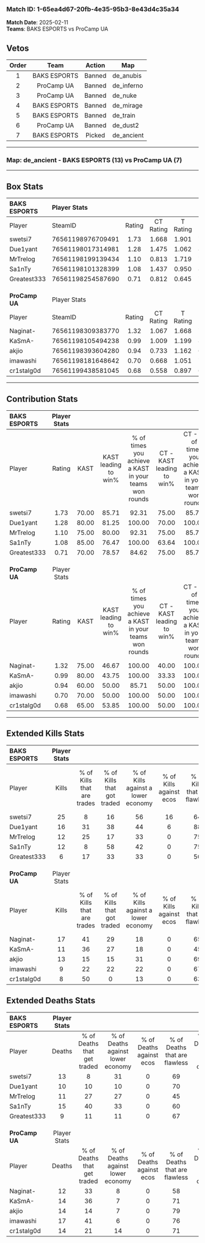 ### Match ID: 1-65ea4d67-20fb-4e35-95b3-8e43d4c35a34  
**Match Date**: 2025-02-11  
**Teams**: BAKS ESPORTS vs ProCamp UA  

## Vetos  

| Order | Team | Action | Map |
| :---: | :--: | :----: | --- |
| 1 | BAKS ESPORTS | Banned | de_anubis |
| 2 | ProCamp UA | Banned | de_inferno |
| 3 | ProCamp UA | Banned | de_nuke |
| 4 | BAKS ESPORTS | Banned | de_mirage |
| 5 | BAKS ESPORTS | Banned | de_train |
| 6 | ProCamp UA | Banned | de_dust2 |
| 7 | BAKS ESPORTS | Picked | de_ancient |

---  

### **Map**: de_ancient - BAKS ESPORTS (13) vs ProCamp UA (7)  
---  

## Box Stats  

| **BAKS ESPORTS** | Player Stats      |        |           |          |       |       |       |         |        |      |     |
| :- | :- | :-: | :-: | :-: | :-: | :-: | :-: | :-: | :-: | :-: | :-: |
| Player           | SteamID           | Rating | CT Rating | T Rating | KAST  |  ADR  | Kills | Assists | Deaths | K/D  | HS% |
| swetsi7          | 76561198976709491 |  1.73  |   1.668   |  1.901   | 70.00 | 128.4 |  25   |    3    |   13   | 1.92 | 52  |
| Due1yant         | 76561198017314981 |  1.28  |   1.475   |  1.062   | 80.00 | 62.7  |  16   |    2    |   10   | 1.60 | 62  |
| MrTrelog         | 76561198199139434 |  1.10  |   0.813   |  1.719   | 75.00 | 73.8  |  12   |    5    |   11   | 1.09 | 75  |
| Sa1nTy           | 76561198101328399 |  1.08  |   1.437   |  0.950   | 85.00 | 81.3  |  12   |    4    |   15   | 0.80 | 66  |
| Greatest333      | 76561198254587690 |  0.71  |   0.812   |  0.645   | 70.00 | 36.9  |   6   |    1    |   9    | 0.67 | 100 |
|                  |                   |        |           |          |       |       |       |         |        |      |     |
|                  |                   |        |           |          |       |       |       |         |        |      |     |
|                  |                   |        |           |          |       |       |       |         |        |      |     |
| **ProCamp UA**   | Player Stats      |        |           |          |       |       |       |         |        |      |     |
| Player           | SteamID           | Rating | CT Rating | T Rating | KAST  |  ADR  | Kills | Assists | Deaths | K/D  | HS% |
| Naginat-         | 76561198309383770 |  1.32  |   1.067   |  1.668   | 75.00 | 89.0  |  17   |    2    |   12   | 1.42 | 64  |
| KaSmA-           | 76561198105494238 |  0.99  |   1.009   |  1.199   | 80.00 | 69.4  |  11   |    4    |   14   | 0.79 | 45  |
| akjio            | 76561198393604280 |  0.94  |   0.733   |  1.162   | 60.00 | 73.1  |  13   |    3    |   14   | 0.93 | 61  |
| imawashi         | 76561198181648642 |  0.70  |   0.668   |  1.051   | 70.00 | 50.2  |   9   |    6    |   17   | 0.53 | 44  |
| cr1stalg0d       | 76561199438581045 |  0.68  |   0.558   |  0.897   | 65.00 | 45.4  |   8   |    5    |   14   | 0.57 | 50  |
---  

## Contribution Stats  

| **BAKS ESPORTS** | Player Stats |       |                      |                                                        |                           |                                                             |                          |                                                            |
| :- | :-: | :-: | :-: | :-: | :-: | :-: | :-: | :-: |
| Player           |    Rating    | KAST  | KAST leading to win% | % of times you achieve a KAST in your teams won rounds | CT - KAST leading to win% | CT - % of times you achieve a KAST in your teams won rounds | T - KAST leading to win% | T - % of times you achieve a KAST in your teams won rounds |
| swetsi7          |     1.73     | 70.00 |        85.71         |                         92.31                          |           75.00           |                            85.71                            |          100.00          |                           100.00                           |
| Due1yant         |     1.28     | 80.00 |        81.25         |                         100.00                         |           70.00           |                           100.00                            |          100.00          |                           100.00                           |
| MrTrelog         |     1.10     | 75.00 |        80.00         |                         92.31                          |           75.00           |                            85.71                            |          85.71           |                           100.00                           |
| Sa1nTy           |     1.08     | 85.00 |        76.47         |                         100.00                         |           63.64           |                           100.00                            |          100.00          |                           100.00                           |
| Greatest333      |     0.71     | 70.00 |        78.57         |                         84.62                          |           75.00           |                            85.71                            |          83.33           |                           83.33                            |
|                  |              |       |                      |                                                        |                           |                                                             |                          |                                                            |
|                  |              |       |                      |                                                        |                           |                                                             |                          |                                                            |
|                  |              |       |                      |                                                        |                           |                                                             |                          |                                                            |
| **ProCamp UA**   | Player Stats |       |                      |                                                        |                           |                                                             |                          |                                                            |
| Player           |    Rating    | KAST  | KAST leading to win% | % of times you achieve a KAST in your teams won rounds | CT - KAST leading to win% | CT - % of times you achieve a KAST in your teams won rounds | T - KAST leading to win% | T - % of times you achieve a KAST in your teams won rounds |
| Naginat-         |     1.32     | 75.00 |        46.67         |                         100.00                         |           40.00           |                           100.00                            |          50.00           |                           100.00                           |
| KaSmA-           |     0.99     | 80.00 |        43.75         |                         100.00                         |           33.33           |                           100.00                            |          50.00           |                           100.00                           |
| akjio            |     0.94     | 60.00 |        50.00         |                         85.71                          |           50.00           |                           100.00                            |          50.00           |                           80.00                            |
| imawashi         |     0.70     | 70.00 |        50.00         |                         100.00                         |           50.00           |                           100.00                            |          50.00           |                           100.00                           |
| cr1stalg0d       |     0.68     | 65.00 |        53.85         |                         100.00                         |           50.00           |                           100.00                            |          55.56           |                           100.00                           |
---  

## Extended Kills Stats  

| **BAKS ESPORTS** | Player Stats |                            |                            |                                    |                         |                              |                                 |                                       |                    |           |
| :- | :-: | :-: | :-: | :-: | :-: | :-: | :-: | :-: | :-: | :-: |
| Player           |    Kills     | % of Kills that are trades | % of Kills that got traded | % of Kills against a lower economy | % of Kills against ecos | % of Kills that are flawless | % of Kills that are close duels | % of Kills that are assisted by flash | Pistol Round Kills | AWP Kills |
| swetsi7          |      25      |             8              |             16             |                 56                 |           16            |              64              |                8                |                   4                   |         0          |     6     |
| Due1yant         |      16      |             31             |             38             |                 44                 |            6            |              88              |                0                |                   0                   |         1          |     0     |
| MrTrelog         |      12      |             25             |             17             |                 33                 |            0            |              75              |                8                |                   0                   |         5          |     0     |
| Sa1nTy           |      12      |             8              |             58             |                 42                 |            0            |              75              |                0                |                   0                   |         0          |     0     |
| Greatest333      |      6       |             17             |             33             |                 33                 |            0            |              50              |                0                |                  33                   |         1          |     0     |
|                  |              |                            |                            |                                    |                         |                              |                                 |                                       |                    |           |
|                  |              |                            |                            |                                    |                         |                              |                                 |                                       |                    |           |
|                  |              |                            |                            |                                    |                         |                              |                                 |                                       |                    |           |
| **ProCamp UA**   | Player Stats |                            |                            |                                    |                         |                              |                                 |                                       |                    |           |
| Player           |    Kills     | % of Kills that are trades | % of Kills that got traded | % of Kills against a lower economy | % of Kills against ecos | % of Kills that are flawless | % of Kills that are close duels | % of Kills that are assisted by flash | Pistol Round Kills | AWP Kills |
| Naginat-         |      17      |             41             |             29             |                 18                 |            0            |              65              |                0                |                   6                   |         2          |     0     |
| KaSmA-           |      11      |             36             |             27             |                 18                 |            0            |              45              |               18                |                   0                   |         3          |     4     |
| akjio            |      13      |             15             |             15             |                 31                 |            0            |              69              |                8                |                  15                   |         2          |     0     |
| imawashi         |      9       |             22             |             22             |                 22                 |            0            |              67              |               11                |                   0                   |         0          |     0     |
| cr1stalg0d       |      8       |             50             |             0              |                 13                 |            0            |              63              |                0                |                   0                   |         0          |     0     |
## Extended Deaths Stats  

| **BAKS ESPORTS** | Player Stats |                             |                                   |                          |                               |                            |                           |               |
| :- | :-: | :-: | :-: | :-: | :-: | :-: | :-: | :-: |
| Player           |    Deaths    | % of Deaths that get traded | % of Deaths against lower economy | % of Deaths against ecos | % of Deaths that are flawless | % of Deaths that are close | % of Deaths while blinded | Deaths to AWP |
| swetsi7          |      13      |              8              |                31                 |            0             |              69               |             0              |             0             |       2       |
| Due1yant         |      10      |             10              |                10                 |            0             |              70               |             10             |            10             |       0       |
| MrTrelog         |      11      |             27              |                27                 |            0             |              45               |             18             |             9             |       0       |
| Sa1nTy           |      15      |             40              |                33                 |            0             |              60               |             7              |             0             |       1       |
| Greatest333      |      9       |             11              |                11                 |            0             |              67               |             0              |            11             |       1       |
|                  |              |                             |                                   |                          |                               |                            |                           |               |
|                  |              |                             |                                   |                          |                               |                            |                           |               |
|                  |              |                             |                                   |                          |                               |                            |                           |               |
| **ProCamp UA**   | Player Stats |                             |                                   |                          |                               |                            |                           |               |
| Player           |    Deaths    | % of Deaths that get traded | % of Deaths against lower economy | % of Deaths against ecos | % of Deaths that are flawless | % of Deaths that are close | % of Deaths while blinded | Deaths to AWP |
| Naginat-         |      12      |             33              |                 8                 |            0             |              58               |             17             |             0             |       1       |
| KaSmA-           |      14      |             36              |                 7                 |            0             |              71               |             7              |             0             |       1       |
| akjio            |      14      |             14              |                 7                 |            0             |              79               |             0              |             7             |       1       |
| imawashi         |      17      |             41              |                 6                 |            0             |              76               |             0              |             6             |       0       |
| cr1stalg0d       |      14      |             21              |                14                 |            0             |              71               |             0              |             7             |       3       |
